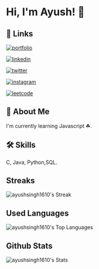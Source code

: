 
# Hi, I'm Ayush! 👋


## 🔗 Links

[![portfolio](https://img.shields.io/badge/bento-logo?style=for-the-badge&logo=Bento&logoColor=black&logoSize=auto&color=%23768CFF)](https://bento.me/ayushsingh1610)

[![linkedin](https://img.shields.io/badge/linkedin-0A66C2?style=for-the-badge&logo=linkedin&logoColor=white)](https://www.linkedin.com/in/ayushsingh1610)

[![twitter](https://img.shields.io/badge/twitter-1DA1F2?style=for-the-badge&logo=twitter&logoColor=white)](https://twitter.com/ayushsingh1610)

[![instagram](https://img.shields.io/badge/instagram-logo?style=for-the-badge&logo=instagram&logoColor=black&logoSize=auto&color=%23E4405F)](https://www.instagram.com/_ayushsingh._.16/)

[![leetcode](https://img.shields.io/badge/leetcode-badge?style=for-the-badge&logo=leetcode&logoColor=black&logoSize=auto&color=%23FFA116)](https://leetcode.com/u/ayushsingh1610/)


## 🚀 About Me
I'm currently learning Javascript ☘.


## 🛠 Skills
C, Java, Python,SQL.


## Streaks

![ayushsingh1610's Streak](https://github-readme-streak-stats.herokuapp.com/?user=ayushsingh1610&theme=vision-friendly-dark&hide_border=true)

## Used Languages 

![ayushsingh1610's Top Languages](https://github-readme-stats.vercel.app/api/top-langs/?username=ayushsingh1610&theme=vision-friendly-dark&show_icons=true&hide_border=true&layout=compact)

## Github Stats

![ayushsingh1610's Stats](https://github-readme-stats.vercel.app/api?username=ayushsingh1610&theme=vision-friendly-dark&show_icons=&hide_border=true&count_private=true)

